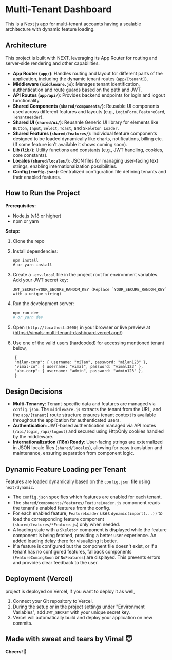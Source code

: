 # Multi-Tenant Dashboard

This is a Next js app for multi-tenant accounts having a scalable architecture with dynamic feature loading.

## Architecture

This project is built with NEXT, leveraging its App Router for routing and server-side rendering and other capabilities.

- **App Router (`app/`)**: Handles routing and layout for different parts of the application, including the dynamic tenant routes (`app/[tenant]`).
- **Middleware (`middleware.js`)**: Manages tenant identification, authentication and route guards based on the path and JWT.
- **API Routes (`app/api/`)**: Provides backend endpoints for login and logout functionality.
- **Shared Components (`shared/components/`)**: Reusable UI components used across different features and layouts (e.g., `LoginForm`, `FeatureCard`, `TenantHeader`).
- **Shared UI (`shared/ui/`)**: Reusanle Generic UI library for elements like `Button`, `Input`, `Select`, `Toast`, and `Skeleton Loader`.
- **Shared Features (`shared/features/`)**: Individual feature components designed to be loaded dynamically like charts, notifications, billing etc. (If some feature isn't available it shows coming soon).
- **Lib (`lib/`)**: Utility functions and constants (e.g., JWT handling, cookies, core constants).
- **Locales (`shared/locales/`)**: JSON files for managing user-facing text strings, enabling internationalization possibilities.
- **Config (`config.json`)**: Centralized configuration file defining tenants and their enabled features.

## How to Run the Project

**Prerequisites:**

- Node.js (v18 or higher)
- npm or yarn

**Setup:**

1.  Clone the repo
2.  Install dependencies:
    ```
    npm install
    # or yarn install
    ```
3.  Create a `.env.local` file in the project root for environment variables. Add your JWT secret key:
    ```env
    JWT_SECRET=YOUR_SECURE_RANDOM_KEY (Replace `YOUR_SECURE_RANDOM_KEY` with a unique string)
    ```
4.  Run the development server:
    ```bash
    npm run dev
    # or yarn dev
    ```
5.  Open `[http://localhost:3000]` in your browser or live preview at (https://vimals-multi-tenant-dashboard.vercel.app/)

6.  Use one of the valid users (hardcoded) for accessing mentioned tenant below,

```
    {
    "milan-corp": { username: "milan", password: "milan123" },
    "vimal-co": { username: "vimal", password: "vimal123" },
    "abc-corp": { username: "admin", password: "admin123" },
    }
```

## Design Decisions

- **Multi-Tenancy**: Tenant-specific data and features are managed via `config.json`. The `middleware.js` extracts the tenant from the URL, and the `app/[tenant]` route structure ensures tenant context is available throughout the application for authenticated users.
- **Authentication**: JWT-based authentication managed via API routes (`/api/login`, `/api/logout`) and secured using HttpOnly cookies handled by the middleware.
- **Internationalization (i18n) Ready**: User-facing strings are externalized in JSON locale files (`shared/locales`), allowing for easy translation and maintenance, ensuring separation from component logic.

## Dynamic Feature Loading per Tenant

Features are loaded dynamically based on the `config.json` file using `next/dynamic`.

- The `config.json` specifies which features are enabled for each tenant.
- The `shared/components/features/FeatureLoader.js` component reads the tenant's enabled features from the config.
- For each enabled feature, `FeatureLoader` uses `dynamic(import(...))` to load the corresponding feature component (`shared/features/*Feature.js`) only when needed.
- A loading state with a `Skeleton` component is displayed while the feature component is being fetched, providing a better user experience. An added loading delay there for visualizing it better.
- If a feature is configured but the component file doesn't exist, or if a tenant has no configured features, fallback components (`FeatureComingSoon` or `NoFeatures`) are displayed. This prevents errors and provides clear feedback to the user.

## Deployment (Vercel)

project is deployed on Vercel, if you want to deploy it as well,

1.  Connect your Git repository to Vercel.
2.  During the setup or in the project settings under "Environment Variables", add `JWT_SECRET` with your unique secret key.
3.  Vercel will automatically build and deploy your application on new commits.

## Made with sweat and tears by Vimal 😇

**Cheers! 🥲**
